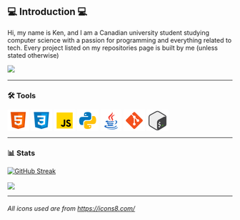 
## 💻 Introduction 💻
Hi, my name is Ken, and I am a Canadian university student studying computer science with a passion for programming and everything related to tech.
Every project listed on my repositories page is built by me (unless stated otherwise)

<a href="https://www.linkedin.com/in/ken-tabanay/" target="_blank"><img src="https://img.shields.io/badge/LinkedIn-0077B5?style=for-the-badge&logo=linkedin&logoColor=white"/></a>

---

### 🛠️ Tools 
<!-- Languages and Tools I have used and know -->
<a href="" target="_blank"><img align="center" height="48" src="https://github.com/kennek4/kennek4/blob/main/icons/html.png"/></a>
<a href="" target="_blank"><img align="center" height="48" src="https://github.com/kennek4/kennek4/blob/main/icons/css.png"/></a>
<a href="" target="_blank"><img align="center" height="48" src="https://github.com/kennek4/kennek4/blob/main/icons/javascript.png"/></a>
<a href="" target="_blank"><img align="center" height="48" src="https://github.com/kennek4/kennek4/blob/main/icons/python.png"/></a>
<a href="" target="_blank"><img align="center" height="48" src="https://github.com/kennek4/kennek4/blob/main/icons/java.png"/></a>
<a href="" target="_blank"><img align="center" height="48" src="https://github.com/kennek4/kennek4/blob/main/icons/git.png"/></a>
<a href="" target="_blank"><img align="center" height="48" src="https://github.com/kennek4/kennek4/blob/main/icons/bash.png"/></a>

---

###  📊 Stats 
<!-- These are my GitHub stats -->
[![GitHub Streak](https://streak-stats.demolab.com?user=kennek4&theme=transparent&date_format=n%2Fj%5B%2FY%5D&mode=weekly&card_width=380&hide_longest_streak=true)](https://git.io/streak-stats)

<a href="https://github.com/kennek4/convoychat" target="_blank">
  <img height=200 align="center" src="https://github-readme-stats.vercel.app/api/top-langs?username=kennek4&layout=compact&langs_count=8&card_width=320&theme=transparent" />
</a>

---
###### *All icons used are from https://icons8.com/* 
